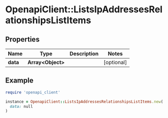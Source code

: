 # OpenapiClient::ListsIpAddressesRelationshipsListItems

## Properties

| Name | Type | Description | Notes |
| ---- | ---- | ----------- | ----- |
| **data** | **Array&lt;Object&gt;** |  | [optional] |

## Example

```ruby
require 'openapi_client'

instance = OpenapiClient::ListsIpAddressesRelationshipsListItems.new(
  data: null
)
```

